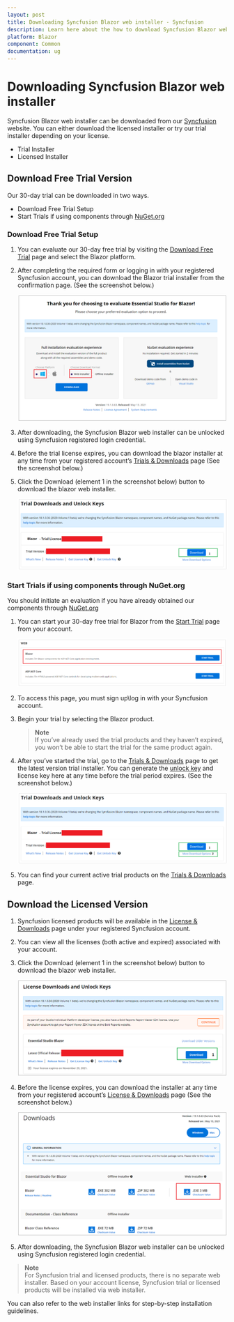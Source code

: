```yaml
---
layout: post
title: Downloading Syncfusion Blazor web installer - Syncfusion
description: Learn here about the how to download Syncfusion Blazor web installer from our syncfusion website with license.
platform: Blazor
component: Common
documentation: ug
---
```


# Downloading Syncfusion Blazor web installer

Syncfusion Blazor web installer can be downloaded from our [Syncfusion](https://www.syncfusion.com/blazor-components) website. You can either download the licensed installer or try our trial installer depending on your license.

* Trial Installer
* Licensed Installer

## Download Free Trial Version

Our 30-day trial can be downloaded in two ways.

* Download Free Trial Setup
* Start Trials if using components through [NuGet.org](https://www.nuget.org/packages?q=syncfusion)

### Download Free Trial Setup

1. You can evaluate our 30-day free trial by visiting the [Download Free Trial](https://www.syncfusion.com/downloads) page and select the Blazor platform.

2. After completing the required form or logging in with your registered Syncfusion account, you can download the Blazor trial installer from the confirmation page. (See the screenshot below.)

   ![Trial Confirmation](images/blazor-web-trial.png)

3. After downloading, the Syncfusion Blazor web installer can be unlocked using Syncfusion registered login credential.

4. Before the trial license expires, you can download the blazor installer at any time from your registered account’s [Trials & Downloads](https://www.syncfusion.com/account/manage-trials/downloads) page (See the screenshot below.)

5. Click the Download (element 1 in the screenshot below) button to download the blazor web installer.

   ![Trial Downlaod Online Installer](images/start-trial-download-installer-1.png)

### Start Trials if using components through NuGet.org

You should initiate an evaluation if you have already obtained our components through [NuGet.org](https://www.nuget.org/packages?q=syncfusion)

1. You can start your 30-day free trial for Blazor from the [Start Trial](https://www.syncfusion.com/account/manage-trials/start-trials) page from your account.

   ![Trial Download](images/start-trial-download.png)

2. To access this page, you must sign up\log in with your Syncfusion account.

3. Begin your trial by selecting the Blazor product.

   > **Note** <br /> If you’ve already used the trial products and they haven’t expired, you won’t be able to start the trial for the same product again.

4. After you’ve started the trial, go to the [Trials & Downloads](https://www.syncfusion.com/account/manage-trials/downloads) page to get the latest version trial installer. You can generate the [unlock key](https://www.syncfusion.com/kb/8069/how-to-generate-unlock-key-for-essentials-studio-products) and license key here at any time before the trial period expires. (See the screenshot below.)

   ![Start Trial download](images/start-trial-download-installer.png)

5. You can find your current active trial products on the [Trials & Downloads](https://www.syncfusion.com/account/manage-trials/downloads) page.

## Download the Licensed Version

1. Syncfusion licensed products will be available in the [License & Downloads](https://www.syncfusion.com/account/downloads) page under your registered Syncfusion account.

2. You can view all the licenses (both active and expired) associated with your account.

3. Click the Download (element 1 in the screenshot below) button to download the blazor web installer.

   ![License Download Installer](images/blazor-license-download-installer.png)

4. Before the license expires, you can download the installer at any time from your registered account’s [License & Downloads](https://www.syncfusion.com/account/downloads) page (See the screenshot below.)

   ![License Download Installer](images/blazor-web-installer-license.png)

5. After downloading, the Syncfusion Blazor web installer can be unlocked using Syncfusion registered login credential.

> **Note** <br /> For Syncfusion trial and licensed products, there is no separate web installer. Based on your account license, Syncfusion trial or licensed products will be installed via web installer.

You can also refer to the web installer links for step-by-step installation guidelines.